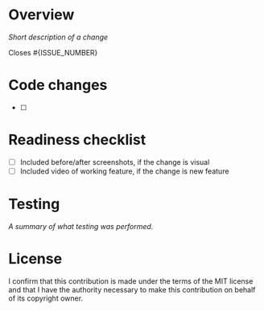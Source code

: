 # Overview

*Short description of a change*

Closes #{ISSUE_NUMBER}

# Code changes

- [ ]

# Readiness checklist

- [ ] Included before/after screenshots, if the change is visual
- [ ] Included video of working feature, if the change is new feature

# Testing

*A summary of what testing was performed.*

# License

I confirm that this contribution is made under the terms of the MIT license and that I have the authority necessary to make this contribution on behalf of its copyright owner.

